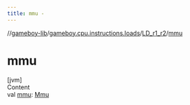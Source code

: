```yaml
---
title: mmu -
---
```

//[gameboy-lib](../../index.md)/[gameboy.cpu.instructions.loads](../index.md)/[LD_r1_r2](index.md)/[mmu](mmu.md)



# mmu  
[jvm]  
Content  
val [mmu](mmu.md): [Mmu](../../gameboy.memory/-mmu/index.md)  



